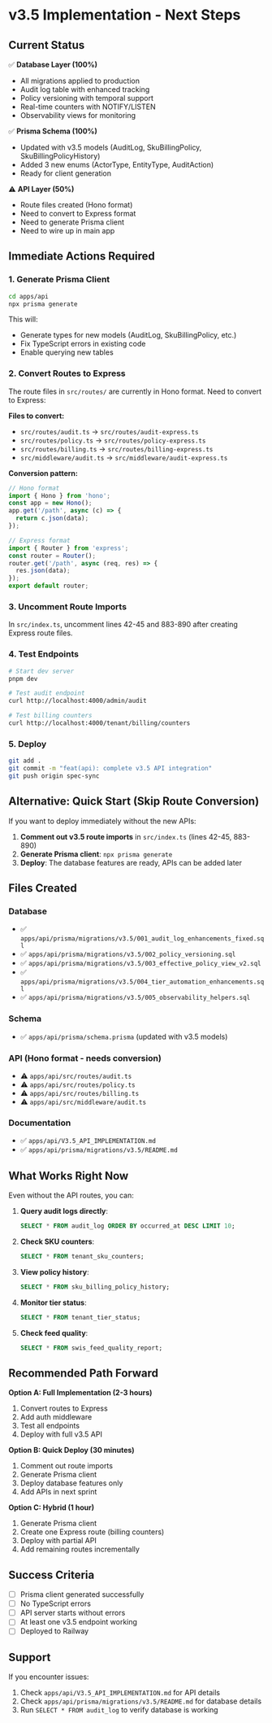 # v3.5 Implementation - Next Steps

## Current Status

✅ **Database Layer (100%)**
- All migrations applied to production
- Audit log table with enhanced tracking
- Policy versioning with temporal support
- Real-time counters with NOTIFY/LISTEN
- Observability views for monitoring

✅ **Prisma Schema (100%)**
- Updated with v3.5 models (AuditLog, SkuBillingPolicy, SkuBillingPolicyHistory)
- Added 3 new enums (ActorType, EntityType, AuditAction)
- Ready for client generation

⚠️ **API Layer (50%)**
- Route files created (Hono format)
- Need to convert to Express format
- Need to generate Prisma client
- Need to wire up in main app

## Immediate Actions Required

### 1. Generate Prisma Client

```bash
cd apps/api
npx prisma generate
```

This will:
- Generate types for new models (AuditLog, SkuBillingPolicy, etc.)
- Fix TypeScript errors in existing code
- Enable querying new tables

### 2. Convert Routes to Express

The route files in `src/routes/` are currently in Hono format. Need to convert to Express:

**Files to convert:**
- `src/routes/audit.ts` → `src/routes/audit-express.ts`
- `src/routes/policy.ts` → `src/routes/policy-express.ts`
- `src/routes/billing.ts` → `src/routes/billing-express.ts`
- `src/middleware/audit.ts` → `src/middleware/audit-express.ts`

**Conversion pattern:**
```typescript
// Hono format
import { Hono } from 'hono';
const app = new Hono();
app.get('/path', async (c) => {
  return c.json(data);
});

// Express format
import { Router } from 'express';
const router = Router();
router.get('/path', async (req, res) => {
  res.json(data);
});
export default router;
```

### 3. Uncomment Route Imports

In `src/index.ts`, uncomment lines 42-45 and 883-890 after creating Express route files.

### 4. Test Endpoints

```bash
# Start dev server
pnpm dev

# Test audit endpoint
curl http://localhost:4000/admin/audit

# Test billing counters
curl http://localhost:4000/tenant/billing/counters
```

### 5. Deploy

```bash
git add .
git commit -m "feat(api): complete v3.5 API integration"
git push origin spec-sync
```

## Alternative: Quick Start (Skip Route Conversion)

If you want to deploy immediately without the new APIs:

1. **Comment out v3.5 route imports** in `src/index.ts` (lines 42-45, 883-890)
2. **Generate Prisma client**: `npx prisma generate`
3. **Deploy**: The database features are ready, APIs can be added later

## Files Created

### Database
- ✅ `apps/api/prisma/migrations/v3.5/001_audit_log_enhancements_fixed.sql`
- ✅ `apps/api/prisma/migrations/v3.5/002_policy_versioning.sql`
- ✅ `apps/api/prisma/migrations/v3.5/003_effective_policy_view_v2.sql`
- ✅ `apps/api/prisma/migrations/v3.5/004_tier_automation_enhancements.sql`
- ✅ `apps/api/prisma/migrations/v3.5/005_observability_helpers.sql`

### Schema
- ✅ `apps/api/prisma/schema.prisma` (updated with v3.5 models)

### API (Hono format - needs conversion)
- ⚠️ `apps/api/src/routes/audit.ts`
- ⚠️ `apps/api/src/routes/policy.ts`
- ⚠️ `apps/api/src/routes/billing.ts`
- ⚠️ `apps/api/src/middleware/audit.ts`

### Documentation
- ✅ `apps/api/V3.5_API_IMPLEMENTATION.md`
- ✅ `apps/api/prisma/migrations/v3.5/README.md`

## What Works Right Now

Even without the API routes, you can:

1. **Query audit logs directly**:
   ```sql
   SELECT * FROM audit_log ORDER BY occurred_at DESC LIMIT 10;
   ```

2. **Check SKU counters**:
   ```sql
   SELECT * FROM tenant_sku_counters;
   ```

3. **View policy history**:
   ```sql
   SELECT * FROM sku_billing_policy_history;
   ```

4. **Monitor tier status**:
   ```sql
   SELECT * FROM tenant_tier_status;
   ```

5. **Check feed quality**:
   ```sql
   SELECT * FROM swis_feed_quality_report;
   ```

## Recommended Path Forward

**Option A: Full Implementation (2-3 hours)**
1. Convert routes to Express
2. Add auth middleware
3. Test all endpoints
4. Deploy with full v3.5 API

**Option B: Quick Deploy (30 minutes)**
1. Comment out route imports
2. Generate Prisma client
3. Deploy database features only
4. Add APIs in next sprint

**Option C: Hybrid (1 hour)**
1. Generate Prisma client
2. Create one Express route (billing counters)
3. Deploy with partial API
4. Add remaining routes incrementally

## Success Criteria

- [ ] Prisma client generated successfully
- [ ] No TypeScript errors
- [ ] API server starts without errors
- [ ] At least one v3.5 endpoint working
- [ ] Deployed to Railway

## Support

If you encounter issues:
1. Check `apps/api/V3.5_API_IMPLEMENTATION.md` for API details
2. Check `apps/api/prisma/migrations/v3.5/README.md` for database details
3. Run `SELECT * FROM audit_log` to verify database is working

